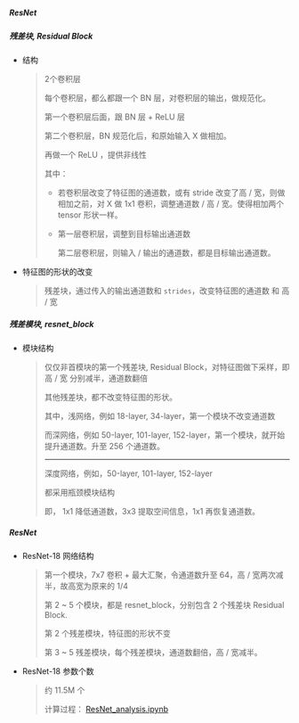 ##### ResNet

##### 残差块, Residual Block

- 结构
  
  > 2个卷积层
  > 
  > 每个卷积层，都么都跟一个 BN 层，对卷积层的输出，做规范化。
  > 
  > 第一个卷积层后面，跟 BN 层 + ReLU 层
  > 
  > 第二个卷积层，BN 规范化后，和原始输入 X 做相加。
  > 
  > 再做一个 ReLU ，提供非线性
  > 
  > 其中：
  > 
  > - 若卷积层改变了特征图的通道数，或有 stride 改变了高 / 宽，则做相加之前，对 X 做 1x1 卷积，调整通道数 / 高 / 宽。使得相加两个 tensor 形状一样。
  > 
  > - 第一层卷积层，调整到目标输出通道数
  >   
  >   第二层卷积层，则输入 / 输出的通道数，都是目标输出通道数。

- 特征图的形状的改变
  
  > 残差块，通过传入的输出通道数和 `strides`，改变特征图的通道数 和 高 / 宽

##### 残差模块, resnet_block

- 模块结构
  
  > 仅仅非首模块的第一个残差块, Residual Block，对特征图做下采样，即高 / 宽 分别减半，通道数翻倍
  > 
  > 其他残差块，都不改变特征图的形状。
  > 
  > 其中，浅网络，例如 18-layer, 34-layer，第一个模块不改变通道数
  > 
  > 而深网络，例如 50-layer, 101-layer, 152-layer，第一个模块，就开始提升通道数。升至 256 个通道数。
  > 
  > ---
  > 
  > 深度网络，例如，50-layer, 101-layer, 152-layer
  > 
  > 都采用瓶颈模块结构
  > 
  > 即， 1x1 降低通道数，3x3 提取空间信息，1x1 再恢复通道数。

##### ResNet

- ResNet-18 网络结构
  
  > 第一个模块，7x7 卷积 + 最大汇聚，令通道数升至 64，高 / 宽两次减半，故高宽为原来的 1/4
  > 
  > 第 2 ~ 5 个模块，都是 resnet_block，分别包含 2 个残差块 Residual Block.
  > 
  > 第 2 个残差模块，特征图的形状不变
  > 
  > 第 3 ~ 5 残差模块，每个残差模块，通道数翻倍，高 / 宽减半。

- ResNet-18 参数个数
  
  > 约 11.5M 个
  > 
  > 计算过程： [ResNet_analysis.ipynb](https://github.com/garrisonz/reproduce/blob/main/ResNet/ResNet_analysis.ipynb)
